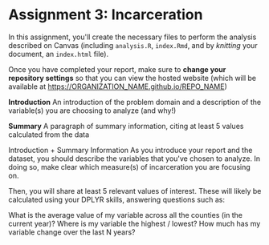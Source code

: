 # Assignment 3: Incarceration
In this assignment, you'll create the necessary files to perform the analysis described on Canvas (including `analysis.R`, `index.Rmd`, and by _knitting_ your document, an `index.html` file).

Once you have completed your report, make sure to **change your repository settings** so that you can view the hosted website (which will be available at https://ORGANIZATION_NAME.github.io/REPO_NAME)

**Introduction**
An introduction of the problem domain and a description of the variable(s) you are choosing to analyze (and why!)

**Summary**
A paragraph of summary information, citing at least 5 values calculated from the data

Introduction + Summary Information
As you introduce your report and the dataset, you should describe the variables that you've chosen to analyze. In doing so, make clear which measure(s) of incarceration you are focusing on.

Then, you will share at least 5 relevant values of interest. These will likely be calculated using your DPLYR skills, answering questions such as:

What is the average value of my variable across all the counties (in the current year)?
Where is my variable the highest / lowest?
How much has my variable change over the last N years?
